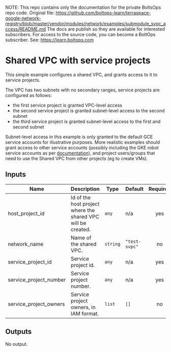 <!-- note marker start -->
NOTE: This repo contains only the documentation for the private BoltsOps repo code.
Original file: https://github.com/boltops-learn/terraspace-google-network-registry/blob/master/vendor/modules/network/examples/submodule_svpc_access/README.md
The docs are publish so they are available for interested subscribers.
For access to the source code, you can become a BoltOps subscriber.
See: https://learn.boltops.com

<!-- note marker end -->

# Shared VPC with service projects

This simple example configures a shared VPC, and grants access to it to service projects.

The VPC has two subnets with no secondary ranges, service projects are configured as follows:

- the first service project is granted VPC-level access
- the second service project is granted subnet-level access to the second subnet
- the third service project is granted subnet-level access to the first and second subnet

Subnet-level access in this example is only granted to the default GCE service accounts for illustrative purposes. More realistic examples should grant access to other service accounts (possibly including the GKE robot service accounts as per [documentation](https://cloud.google.com/kubernetes-engine/docs/how-to/cluster-shared-vpc)), and project users/groups that need to use the Shared VPC from other projects (eg to create VMs).

<!-- BEGINNING OF PRE-COMMIT-TERRAFORM DOCS HOOK -->
## Inputs

| Name | Description | Type | Default | Required |
|------|-------------|------|---------|:--------:|
| host\_project\_id | Id of the host project where the shared VPC will be created. | `any` | n/a | yes |
| network\_name | Name of the shared VPC. | `string` | `"test-svpc"` | no |
| service\_project\_id | Service project id. | `any` | n/a | yes |
| service\_project\_number | Service project number. | `any` | n/a | yes |
| service\_project\_owners | Service project owners, in IAM format. | `list` | `[]` | no |

## Outputs

No output.

<!-- END OF PRE-COMMIT-TERRAFORM DOCS HOOK -->
